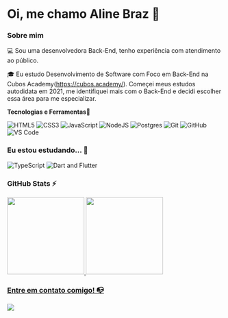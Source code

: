 

# Oi, me chamo Aline Braz 👋

### Sobre mim

💻 Sou uma desenvolvedora Back-End, tenho experiência com atendimento ao público.

🎓 Eu estudo Desenvolvimento de Software com Foco em Back-End na Cubos Academy(https://cubos.academy/). Começei meus estudos autodidata
em 2021, me identifiquei mais com o Back-End e decidi escolher essa área para me especializar. 

**Tecnologias e Ferramentas**🔧

<!-- (Aqui você pode adicionar tecnologias que aprendeu no curso, já listamos algumas delas, e outras que já domina)) -->

![HTML5](https://img.shields.io/badge/html5-%23E34F26.svg?style=for-the-badge&logo=html5&logoColor=white)
![CSS3](https://img.shields.io/badge/css3-%231572B6.svg?style=for-the-badge&logo=css3&logoColor=white)
![JavaScript](https://img.shields.io/badge/javascript-%23323330.svg?style=for-the-badge&logo=javascript&logoColor=%23F7DF1E)
![NodeJS](https://img.shields.io/badge/node.js-6DA55F?style=for-the-badge&logo=node.js&logoColor=white)
![Postgres](https://img.shields.io/badge/postgres-%23316192.svg?style=for-the-badge&logo=postgresql&logoColor=white)
![Git](https://img.shields.io/badge/git-%23F05033.svg?style=for-the-badge&logo=git&logoColor=white)
![GitHub](https://img.shields.io/badge/github-%23121011.svg?style=for-the-badge&logo=github&logoColor=white)
![VS Code](https://img.shields.io/badge/VS%20Code-0078d7.svg?style=for-the-badge&logo=visual-studio-code&logoColor=white)

<!-- (Já colocar tecnologias do On Demand que aprende no curso)) -->

### Eu estou estudando... 🧩
<!-- (Aqui você pode adicionar tecnologias que está estudando, inclusive para aumentar essa lista você listamos algumas das tecnologias ensinadas na nossa [Assinatura On Demand](https://cubos.academy/cubosondemand)) -->

![TypeScript](https://img.shields.io/badge/typescript-%23007ACC.svg?style=for-the-badge&logo=typescript&logoColor=white)
![Dart and Flutter](https://img.shields.io/badge/Dart%20%26%20Flutter-blue?style=for-the-badge&logo=dart&logoColor=white)


### GitHub Stats ⚡
<div>
<a href="https://github.com/alinezarb">
<img height="180em" src="https://github-readme-stats.vercel.app/api/top-langs/?username=alinezarb&layout=compact&langs_count=7&theme=dracula"/>
<img height="180em" src="https://github-readme-stats.vercel.app/api?username=alinezarb&show_icons=true&theme=dracula&include_all_commits=true&count_private=true"/>
</div>

### Entre em contato comigo! 📭
<div>

<a href="https://www.linkedin.com/in/aline-braz-da-silva-240b86183/" target="_blank"><img src="https://img.shields.io/badge/-LinkedIn-%230077B5?style=for-the-badge&logo=linkedin&logoColor=white" target="_blank"></a>   
</div>


